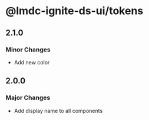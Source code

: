 # @lmdc-ignite-ds-ui/tokens

## 2.1.0

### Minor Changes

- Add new color

## 2.0.0

### Major Changes

- Add display name to all components
